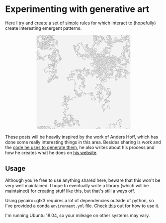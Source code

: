 # Experimenting with generative art

Here I try and create a set of simple rules for which interact to (hopefully) create interesting emergent patterns.

<p align="center">
<img src="examples/20181029-084709-284654-399c3fa-055e00d.png" width="60%">
</p>

These posts will be heavily inspired by the work of Anders Hoff, which has done some really interesting things in this area. Besides sharing is work and the [code he uses to generate them](https://github.com/inconvergent), he also writes about his process and how he creates what he does on [his website](https://inconvergent.net).

## Usage

Although you're free to use anything shared here, beware that this won't be very well maintained. I hope to eventually write a library (which will be maintained) for creating stuff like this, but that's still a ways off.

Using pycairo+gtk3 requires a lot of dependencies outside of python, so I've provided a conda `environment.yml` file. Check [this](https://conda.io/docs/user-guide/tasks/manage-environments.html#sharing-an-environment) out for how to use it.

I'm running Ubuntu 18.04, so your mileage on other systems may vary.
